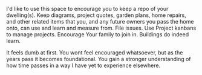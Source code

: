 I'd like to use this space to encourage you to keep a repo of your dwelling(s). Keep diagrams, project quotes, garden plans, home repairs, and other related items that you, and any future owners you pass the home onto, can use and learn and measure from. File issues. Use Project kanbans to manage projects. Encourage Your family to join in. Buildings do indeed learn.

It feels dumb at first. You wont feel encouraged whatsoever, but as the years pass it becomes foundational. You gain a stronger understanding of how time passes in a way I have yet to experience elsewhere.

